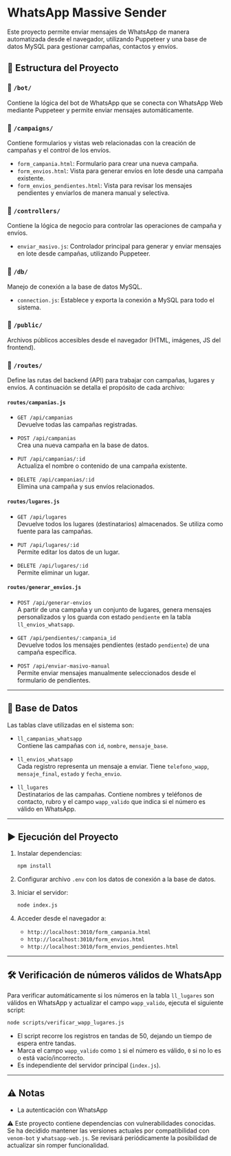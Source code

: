 # WhatsApp Massive Sender

Este proyecto permite enviar mensajes de WhatsApp de manera automatizada desde el navegador, utilizando Puppeteer y una base de datos MySQL para gestionar campañas, contactos y envíos.

## 🧱 Estructura del Proyecto

### 📁 `/bot/`
Contiene la lógica del bot de WhatsApp que se conecta con WhatsApp Web mediante Puppeteer y permite enviar mensajes automáticamente.

### 📁 `/campaigns/`
Contiene formularios y vistas web relacionadas con la creación de campañas y el control de los envíos.

- `form_campania.html`: Formulario para crear una nueva campaña.
- `form_envios.html`: Vista para generar envíos en lote desde una campaña existente.
- `form_envios_pendientes.html`: Vista para revisar los mensajes pendientes y enviarlos de manera manual y selectiva.

### 📁 `/controllers/`
Contiene la lógica de negocio para controlar las operaciones de campaña y envíos.

- `enviar_masivo.js`: Controlador principal para generar y enviar mensajes en lote desde campañas, utilizando Puppeteer.

### 📁 `/db/`
Manejo de conexión a la base de datos MySQL.

- `connection.js`: Establece y exporta la conexión a MySQL para todo el sistema.

### 📁 `/public/`
Archivos públicos accesibles desde el navegador (HTML, imágenes, JS del frontend).

### 📁 `/routes/`
Define las rutas del backend (API) para trabajar con campañas, lugares y envíos. A continuación se detalla el propósito de cada archivo:

#### `routes/campanias.js`

- `GET /api/campanias`  
  Devuelve todas las campañas registradas.

- `POST /api/campanias`  
  Crea una nueva campaña en la base de datos.

- `PUT /api/campanias/:id`  
  Actualiza el nombre o contenido de una campaña existente.

- `DELETE /api/campanias/:id`  
  Elimina una campaña y sus envíos relacionados.

#### `routes/lugares.js`

- `GET /api/lugares`  
  Devuelve todos los lugares (destinatarios) almacenados. Se utiliza como fuente para las campañas.

- `PUT /api/lugares/:id`  
  Permite editar los datos de un lugar.

- `DELETE /api/lugares/:id`  
  Permite eliminar un lugar.

#### `routes/generar_envios.js`

- `POST /api/generar-envios`  
  A partir de una campaña y un conjunto de lugares, genera mensajes personalizados y los guarda con estado `pendiente` en la tabla `ll_envios_whatsapp`.

- `GET /api/pendientes/:campania_id`  
  Devuelve todos los mensajes pendientes (estado `pendiente`) de una campaña específica.

- `POST /api/enviar-masivo-manual`  
  Permite enviar mensajes manualmente seleccionados desde el formulario de pendientes.

---

## 🔌 Base de Datos

Las tablas clave utilizadas en el sistema son:

- `ll_campanias_whatsapp`  
  Contiene las campañas con `id`, `nombre`, `mensaje_base`.

- `ll_envios_whatsapp`  
  Cada registro representa un mensaje a enviar. Tiene `telefono_wapp`, `mensaje_final`, `estado` y `fecha_envio`.

- `ll_lugares`  
  Destinatarios de las campañas. Contiene nombres y teléfonos de contacto, rubro y el campo `wapp_valido` que indica si el número es válido en WhatsApp.

---

## ▶️ Ejecución del Proyecto

1. Instalar dependencias:
   ```bash
   npm install
   ```

2. Configurar archivo `.env` con los datos de conexión a la base de datos.

3. Iniciar el servidor:
   ```bash
   node index.js
   ```

4. Acceder desde el navegador a:
   - `http://localhost:3010/form_campania.html`
   - `http://localhost:3010/form_envios.html`
   - `http://localhost:3010/form_envios_pendientes.html`

---

## 🛠️ Verificación de números válidos de WhatsApp

Para verificar automáticamente si los números en la tabla `ll_lugares` son válidos en WhatsApp y actualizar el campo `wapp_valido`, ejecuta el siguiente script:

```bash
node scripts/verificar_wapp_lugares.js
```

- El script recorre los registros en tandas de 50, dejando un tiempo de espera entre tandas.
- Marca el campo `wapp_valido` como `1` si el número es válido, `0` si no lo es o está vacío/incorrecto.
- Es independiente del servidor principal (`index.js`).

---

## ⚠️ Notas

- La autenticación con WhatsApp

⚠️ Este proyecto contiene dependencias con vulnerabilidades conocidas. Se ha decidido mantener las versiones actuales por compatibilidad con `venom-bot` y `whatsapp-web.js`. Se revisará periódicamente la posibilidad de actualizar sin romper funcionalidad.
